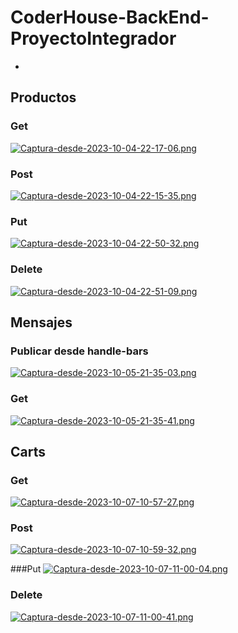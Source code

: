 # CoderHouse-BackEnd-ProyectoIntegrador

-

## Productos

### Get
[![Captura-desde-2023-10-04-22-17-06.png](https://i.postimg.cc/yd47qd3K/Captura-desde-2023-10-04-22-17-06.png)](https://postimg.cc/VSRxnzFZ)

### Post
[![Captura-desde-2023-10-04-22-15-35.png](https://i.postimg.cc/hPp4Jc68/Captura-desde-2023-10-04-22-15-35.png)](https://postimg.cc/fJSQpnwk)

### Put
[![Captura-desde-2023-10-04-22-50-32.png](https://i.postimg.cc/wvXg9pDm/Captura-desde-2023-10-04-22-50-32.png)](https://postimg.cc/gX2fK1Sz)

### Delete
[![Captura-desde-2023-10-04-22-51-09.png](https://i.postimg.cc/QCjstyqn/Captura-desde-2023-10-04-22-51-09.png)](https://postimg.cc/7GtjtXdg)

## Mensajes

### Publicar desde handle-bars
[![Captura-desde-2023-10-05-21-35-03.png](https://i.postimg.cc/qvFkLQkz/Captura-desde-2023-10-05-21-35-03.png)](https://postimg.cc/bZQcYxSh)

### Get
[![Captura-desde-2023-10-05-21-35-41.png](https://i.postimg.cc/1zNyY6tM/Captura-desde-2023-10-05-21-35-41.png)](https://postimg.cc/JyMwssjB)

## Carts

### Get
[![Captura-desde-2023-10-07-10-57-27.png](https://i.postimg.cc/zDk8Mqzm/Captura-desde-2023-10-07-10-57-27.png)](https://postimg.cc/9zz6w5w1)

### Post
[![Captura-desde-2023-10-07-10-59-32.png](https://i.postimg.cc/qqQrCxbB/Captura-desde-2023-10-07-10-59-32.png)](https://postimg.cc/8fF92Mgx)

###Put
[![Captura-desde-2023-10-07-11-00-04.png](https://i.postimg.cc/Hssd1Fnr/Captura-desde-2023-10-07-11-00-04.png)](https://postimg.cc/yW5wFQFK)

### Delete
[![Captura-desde-2023-10-07-11-00-41.png](https://i.postimg.cc/qMb0JQ6j/Captura-desde-2023-10-07-11-00-41.png)](https://postimg.cc/Czq9JGNq)
